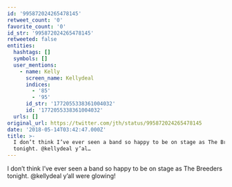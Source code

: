 ```yaml
---
id: '995872024265478145'
retweet_count: '0'
favorite_count: '0'
id_str: '995872024265478145'
retweeted: false
entities:
  hashtags: []
  symbols: []
  user_mentions:
    - name: Kelly
      screen_name: Kellydeal
      indices:
        - '85'
        - '95'
      id_str: '1772055338361004032'
      id: '1772055338361004032'
  urls: []
original_url: https://twitter.com/jth/status/995872024265478145
date: '2018-05-14T03:42:47.000Z'
title: >-
  I don’t think I’ve ever seen a band so happy to be on stage as The Breeders
  tonight. @kellydeal y’al…
---
```


I don’t think I’ve ever seen a band so happy to be on stage as The Breeders tonight. @kellydeal y’all were glowing!